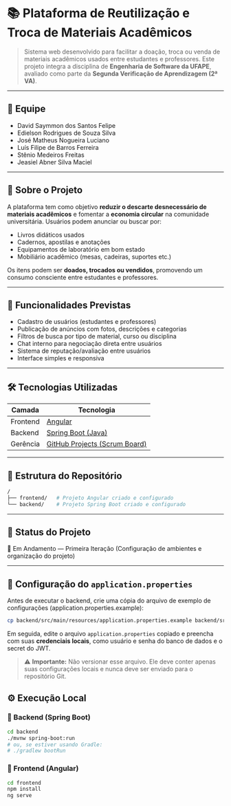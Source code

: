 # 📚 Plataforma de Reutilização e Troca de Materiais Acadêmicos

> Sistema web desenvolvido para facilitar a doação, troca ou venda de materiais acadêmicos usados entre estudantes e professores. Este projeto integra a disciplina de **Engenharia de Software da UFAPE**, avaliado como parte da **Segunda Verificação de Aprendizagem (2ª VA)**.

---

## 👥 Equipe

- David Saymmon dos Santos Felipe  
- Edielson Rodrigues de Souza Silva  
- José Matheus Nogueira Luciano  
- Luís Filipe de Barros Ferreira  
- Stênio Medeiros Freitas  
- Jeasiel Abner Silva Maciel  

---

## 📃 Sobre o Projeto

A plataforma tem como objetivo **reduzir o descarte desnecessário de materiais acadêmicos** e fomentar a **economia circular** na comunidade universitária. Usuários podem anunciar ou buscar por:

- Livros didáticos usados  
- Cadernos, apostilas e anotações  
- Equipamentos de laboratório em bom estado  
- Mobiliário acadêmico (mesas, cadeiras, suportes etc.)

Os itens podem ser **doados, trocados ou vendidos**, promovendo um consumo consciente entre estudantes e professores.

---

## 🧩 Funcionalidades Previstas

- Cadastro de usuários (estudantes e professores)  
- Publicação de anúncios com fotos, descrições e categorias  
- Filtros de busca por tipo de material, curso ou disciplina  
- Chat interno para negociação direta entre usuários  
- Sistema de reputação/avaliação entre usuários  
- Interface simples e responsiva  

---

## 🛠️ Tecnologias Utilizadas

| Camada     | Tecnologia                       |
|------------|----------------------------------|
| Frontend   | [Angular](https://angular.io/)                          |
| Backend    | [Spring Boot (Java)](https://spring.io/projects/spring-boot) |
| Gerência   | [GitHub Projects (Scrum Board)](https://github.com/orgs/Projeto-E-S-2025-1/projects/7/views/1?custom_template=2) |

---

## 📁 Estrutura do Repositório

```bash
/
├── frontend/   # Projeto Angular criado e configurado
└── backend/    # Projeto Spring Boot criado e configurado
```

---

## 🚧 Status do Projeto

🔄 Em Andamento — Primeira Iteração (Configuração de ambientes e organização do projeto)

---

## 🔐 Configuração do `application.properties`

Antes de executar o backend, crie uma cópia do arquivo de exemplo de configurações (application.properties.example):

```bash
cp backend/src/main/resources/application.properties.example backend/src/main/resources/application.properties
```

Em seguida, edite o arquivo `application.properties` copiado e preencha com suas **credenciais locais**, como usuário e senha do banco de dados e o secret do JWT.

> ⚠️ **Importante:** Não versionar esse arquivo. Ele deve conter apenas suas configurações locais e nunca deve ser enviado para o repositório Git.

## ⚙️ Execução Local

### 🔹 Backend (Spring Boot)

```bash
cd backend
./mvnw spring-boot:run
# ou, se estiver usando Gradle:
# ./gradlew bootRun
```



### 🔹 Frontend (Angular)

```bash
cd frontend
npm install
ng serve
```
